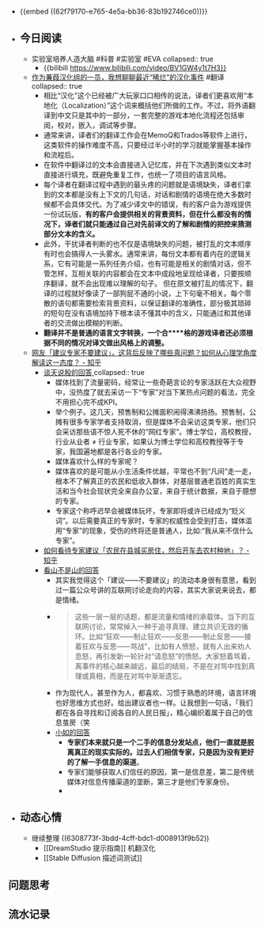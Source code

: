 - {{embed ((62f79170-e765-4e5a-bb36-83b192746ce0))}}
- ## 今日阅读
	- 实验室培养人造大脑 #科普 #实验室 #EVA
	  collapsed:: true
		- {{bilibili https://www.bilibili.com/video/BV1GW4y1t7H3}}
	- [作为蒹葭汉化组的一员，我想聊聊最近“稀烂”的汉化事件](https://mp.weixin.qq.com/s/Cytbzmc-5ifMQxuGywegkw) #翻译
	  collapsed:: true
		- 相比“汉化”这个已经被广大玩家口口相传的说法，译者们更喜欢用“本地化（Localization）”这个词来概括他们所做的工作。不过，将外语翻译到中文只是其中的一部分，一套完整的游戏本地化流程还包括审阅，校对，嵌入，调试等步骤。
		- 通常来讲，译者们的翻译工作会在MemoQ和Trados等软件上进行，这类软件的操作难度不高，只要经过半小时的学习就能掌握基本操作和流程后。
		- 在软件中翻译过的文本会直接进入记忆库，并在下次遇到类似文本时直接进行填充，既避免重复工作，也统一了项目的语言风格。
		- 每个译者在翻译过程中遇到的最头疼的问题就是语境缺失，译者们拿到的文本都是没有上下文的几句话，对话和剧情的语境在绝大多数时候都不会具体交代。为了减少译文中的错误，有的客户会为游戏提供一份试玩版，**有的客户会提供相关的背景资料，但在什么都没有的情况下，译者们就只能通过自己对先前译文的了解和剧情的把控来猜测部分文本的含义。**
		- 此外，干扰译者判断的也不仅是语境缺失的问题，被打乱的文本顺序有时也会搞得人一头雾水。通常来讲，每份文本都有着内在的逻辑关系，它有可能是一系列任务介绍，也有可能是相关的剧情对话，但不管怎样，互相关联的内容都会在文本中成段地呈现给译者，只要按顺序翻译，就不会出现难以理解的句子。
		  但在原文被打乱的情况下，翻译的过程就好像读了一部狗屁不通的小说，上下句毫不相关。每个零散的语句都需要检索背景资料，以保证翻译的准确性，部分极其琐碎的短句在没有语境加持下根本读不懂其中的含义，只能通过和其他译者的交流做出模糊的判断。
		- **翻译并不是普通的语言文字转换，一个合****格的游戏译者还必须根据不同的情况对译文做出风格上的调整。**
	- [网友「建议专家不要建议」，这背后反映了哪些真问题？如何从心理学角度解读这一态度？ - 知乎](https://www.zhihu.com/question/550261770)
		- [谈天说股的回答 ](https://www.zhihu.com/question/550261770/answer/2648006816)
		  collapsed:: true
			- 媒体找到了流量密码，经常让一些奇葩言论的专家活跃在大众视野中，没热度了就去采访一下“专家”对当下某热点问题的看法，完全不用担心完不成KPI。
			- 举个例子。这几天，预售制和公摊面积闹得沸沸扬扬。预售制，公摊有很多专家学者支持取消，但是媒体不会采访这类专家，他们只会采访那些语不惊人死不休的“网红专家”。博士学位，高校教授，行业从业者 ≠ 行业专家，如果认为博士学位和高校教授等于专家，我国遍地都是各行各业的专家。
			- 媒体喜欢什么样的专家呢？
			- 媒体喜欢的是可能从小生活条件优越，平常也不到“凡间”走一走，根本不了解真正的农民和低收入群体，对基层普通老百姓的真实生活和当今社会现状完全来自办公室，来自于统计数据，来自于臆想的专家。
			- 专家这个称呼迟早会被媒体玩坏，专家即将或许已经成为“贬义词”。以后需要真正的专家时，专家的权威性会受到打击，媒体滥用“专家”的现象，受伤的终将还是普通人，比如:“我从来不信什么专家”。
		- [如何看待专家建议「农民在县城买房住，然后开车去农村种地」？ - 知乎](https://www.zhihu.com/question/550208134)
		- [看山不是山的回答](https://www.zhihu.com/question/550261770/answer/2647965740)
			- 其实我觉得这个「建议——不要建议」的流动本身很有意思，看到过一篇公众号讲的互联网讨论走向的内容，其实大家说来说去，都是情绪。
			- > 这些一层一层的话题，都是流量和情绪的承载体。当下的互联网讨论，常常掉入一种于追寻真理、建立共识无效的循环。比如“狂欢——制止狂欢——反思——制止反思——接着狂欢与反思——骂战”，比如有人愤怒，就有人出来劝人息怒，再引发新一轮针对“请息怒”的愤怒。大家怒着骂着，离事件的核心越来越远，最后的结局，不是在对骂中找到真理或真相，而是在对骂中渐渐遗忘。
			- 作为现代人，甚至作为人，都喜欢、习惯于熟悉的环境，语言环境也好思维方式也好。给出建议者也一样。让我想到一句话，「我们都在各自寻找和订阅各自的人民日报」，精心编织着属于自己的信息茧房（笑
			- [小如的回答](https://www.zhihu.com/question/550261770/answer/2648165539)
				- **专家们本来就只是一个二手的信息分发站点，他们一直就是脱离真正的现实实际的。过去人们相信专家，只是因为没有更好的了解一手信息的渠道**。
				- 专家们能够获取人们信任的原因，第一是信息差，第二是传统媒体对信息传播渠道的垄断，第三才是他们专家身份。
				-
- ## 动态心情
	- 继续整理 ((6308773f-3bdd-4cff-bdc1-d008913f9b52))
		- [[DreamStudio 提示指南]] 机翻汉化
		- [[Stable Diffusion 描述词测试]]
## 问题思考
## 流水记录